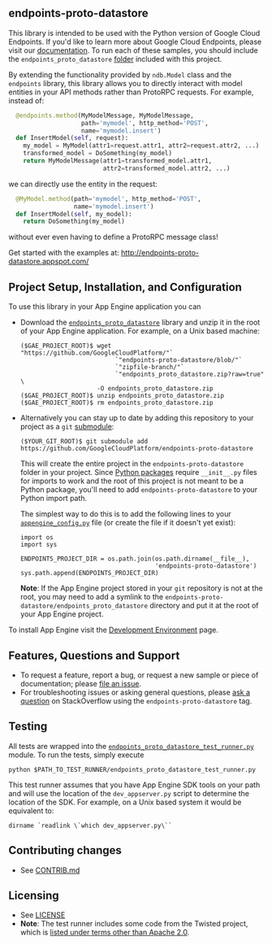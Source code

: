 ## endpoints-proto-datastore

This library is intended to be used with the Python version of Google Cloud
Endpoints. If you'd like to learn more about Google Cloud Endpoints, please
visit our [documentation][6]. To run each of these samples, you should include
the `endpoints_proto_datastore` [folder][7] included with this project.

By extending the functionality provided by `ndb.Model` class and the
`endpoints` library, this library allows you to directly interact with model
entities in your API methods rather than ProtoRPC requests. For example,
instead of:
```python
  @endpoints.method(MyModelMessage, MyModelMessage,
                    path='mymodel', http_method='POST',
                    name='mymodel.insert')
  def InsertModel(self, request):
    my_model = MyModel(attr1=request.attr1, attr2=request.attr2, ...)
    transformed_model = DoSomething(my_model)
    return MyModelMessage(attr1=transformed_model.attr1,
                          attr2=transformed_model.attr2, ...)
```
we can directly use the entity in the request:
```python
  @MyModel.method(path='mymodel', http_method='POST',
                  name='mymodel.insert')
  def InsertModel(self, my_model):
    return DoSomething(my_model)
```
without ever even having to define a ProtoRPC message class!

Get started with the examples at:
http://endpoints-proto-datastore.appspot.com/

## Project Setup, Installation, and Configuration

To use this library in your App Engine application you can

-   Download the [`endpoints_proto_datastore`][1] library and unzip
    it in the root of your App Engine application. For example, on
    a Unix based machine:

        ($GAE_PROJECT_ROOT)$ wget "https://github.com/GoogleCloudPlatform/"`
                                  `"endpoints-proto-datastore/blob/"`
                                  `"zipfile-branch/"`
                                  `"endpoints_proto_datastore.zip?raw=true" \
                             -O endpoints_proto_datastore.zip
        ($GAE_PROJECT_ROOT)$ unzip endpoints_proto_datastore.zip
        ($GAE_PROJECT_ROOT)$ rm endpoints_proto_datastore.zip

-   Alternatively you can stay up to date by adding this repository to
    your project as a `git` [submodule][2]:

        ($YOUR_GIT_ROOT)$ git submodule add https://github.com/GoogleCloudPlatform/endpoints-proto-datastore

    This will create the entire project in the `endpoints-proto-datastore`
    folder in your project. Since [Python packages][3] require `__init__.py`
    files for imports to work and the root of this project is not meant to be
    a Python package, you'll need to add `endpoints-proto-datastore` to your
    Python import path.

    The simplest way to do this is to add the following lines to your
    [`appengine_config.py`][8] file (or create the file if it doesn't yet
    exist):

        import os
        import sys

        ENDPOINTS_PROJECT_DIR = os.path.join(os.path.dirname(__file__),
                                             'endpoints-proto-datastore')
        sys.path.append(ENDPOINTS_PROJECT_DIR)

    **Note**: If the App Engine project stored in your `git` repository is not
    at the root, you may need to add a symlink to the
    `endpoints-proto-datastore/endpoints_proto_datastore` directory and put it
    at the root of your App Engine project.

To install App Engine visit the [Development Environment][9] page.

## Features, Questions and Support

-   To request a feature, report a bug, or request a new sample or piece of
    documentation; please [file an issue][13].
-   For troubleshooting issues or asking general questions, please
    [ask a question][12] on StackOverflow using the `endpoints-proto-datastore`
    tag.

## Testing

All tests are wrapped into the [`endpoints_proto_datastore_test_runner.py`][10]
module. To run the tests, simply execute

```
python $PATH_TO_TEST_RUNNER/endpoints_proto_datastore_test_runner.py
```

This test runner assumes that you have App Engine SDK tools on your path and
will use the location of the `dev_appserver.py` script to determine the
location of the SDK. For example, on a Unix based system it would be
equivalent to:

```
dirname `readlink \`which dev_appserver.py\``
```

## Contributing changes

- See [CONTRIB.md][4]

## Licensing

- See [LICENSE][5]
- **Note**: The test runner includes some code from the Twisted project, which
  is [listed under terms other than Apache 2.0][11].

[1]: https://github.com/GoogleCloudPlatform/endpoints-proto-datastore/blob/zipfile-branch/endpoints_proto_datastore.zip?raw=true
[2]: http://git-scm.com/book/en/Git-Tools-Submodules
[3]: http://docs.python.org/2/tutorial/modules.html#importing-from-a-package
[4]: https://github.com/GoogleCloudPlatform/endpoints-proto-datastore/blob/master/CONTRIB.md
[5]: https://github.com/GoogleCloudPlatform/endpoints-proto-datastore/blob/master/LICENSE
[6]: https://developers.google.com/appengine/docs/python/endpoints/
[7]: https://github.com/GoogleCloudPlatform/endpoints-proto-datastore/tree/master/endpoints_proto_datastore
[8]: https://developers.google.com/appengine/docs/python/tools/appengineconfig
[9]: https://developers.google.com/appengine/docs/python/gettingstartedpython27/devenvironment
[10]: https://github.com/GoogleCloudPlatform/endpoints-proto-datastore/blob/master/endpoints_proto_datastore/endpoints_proto_datastore_test_runner.py
[11]: http://twistedmatrix.com/trac/browser/trunk/LICENSE
[12]: http://stackoverflow.com/questions/ask?tags=endpoints-proto-datastore
[13]: https://github.com/GoogleCloudPlatform/endpoints-proto-datastore/issues/new
